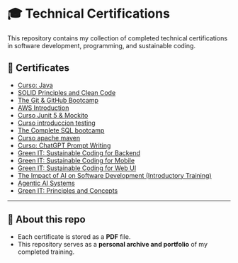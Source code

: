 # 🎓 Technical Certifications

This repository contains my collection of completed technical certifications in software development, programming, and sustainable coding.

## 📜 Certificates

- [Curso: Java](Curso-Java.pdf)  
- [SOLID Principles and Clean Code](Solid-principles-and-clean-code.pdf)  
- [The Git & GitHub Bootcamp](The-Git-&-Github-Bootcamp.pdf)
- [AWS Introduction](curso-introduccion-AWS.pdf)
- [Curso Junit 5 & Mockito](curso-JUnit-5-&-Mockito.pdf)
- [Curso introduccion testing](Curso-introduccion-testing.pdf)
- [The Complete SQL bootcamp](The-complete-SQL-bootcamp.pdf)
- [Curso apache maven](curso-apache-maven.pdf)
- [Curso: ChatGPT Prompt Writing](Curso-ChatGPT-Prompt-Writing.pdf)  
- [Green IT: Sustainable Coding for Backend](Green-IT-Sustainable-Coding-for-Backend.pdf)  
- [Green IT: Sustainable Coding for Mobile](Green-IT-Sustainable-Coding-for-Mobile.pdf)  
- [Green IT: Sustainable Coding for Web UI](Green-IT-Sustainable-Coding-for-Web-UI.pdf)  
- [The Impact of AI on Software Development (Introductory Training)](The-Impact-of-AI-on-Software-Development-Introductory-Training.pdf)  
- [Agentic AI Systems](Agentic-AI-Systems.pdf)  
- [Green IT: Principles and Concepts](Green-IT-Principles-and-Concepts.pdf)


---

## 🚀 About this repo
- Each certificate is stored as a **PDF** file.  
- This repository serves as a **personal archive and portfolio** of my completed training.  

